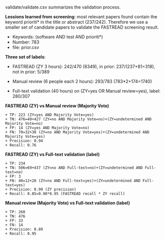 validate/validate.csv summarizes the validation process.

**Lessions learned from screening**: most relevant papers found contain the keyword prioriti* in the title or abstract (237/242). Therefore we use a smaller set of candidate papers to validate the FASTREAD screening result.
  + Keywords: (software AND test AND prioriti*)
  + Number: 783
  + file: prior.csv

**Three set of labels**:

 - FASTREAD (ZY 3 hours): 242/470 (8349), in prior: 237/(237+81=318), not in prior: 5/389

 - Manual review (6 people each 2 hours): 293/783 (783*2+174=1740)

 - Full-text validation (40 hours) on (ZY=yes OR Manual review=yes), label: 280/307

**FASTREAD (ZY) vs Manual review (Majority Vote)**

	+ TP: 223 (ZY=yes AND Majority Vote=yes)
	+ TN: 476=49+427 (ZY=no AND Majority Vote=no)+(ZY=undetermined AND Majority Vote=no)
	+ FP: 14 (ZY=yes AND Majority Vote=no)
	+ FN: 70=32+38 (ZY=no AND Majority Vote=yes)+(ZY=undetermined AND Majority Vote=yes)
	+ Precision: 0.94
	+ Recall: 0.76

**FASTREAD (ZY) vs Full-text validation (label)**

	+ TP: 234
	+ TN: 506=69+437 (ZY=no AND Full-text=no)+(ZY=undetermined AND Full-text=no)
	+ FP: 3
	+ FN: 40=12+28 (ZY=no AND Full-text=yes)+(ZY=undetermined AND Full-text=yes)
	+ Precision: 0.99 (ZY precision)
	+ Recall: 0.85=0.90*0.95 (FASTREAD recall * ZY recall)

**Manual review (Majority Vote) vs Full-text validation (label)**

	+ TP: 260
	+ TN: 476
	+ FP: 33
	+ FN: 14
	+ Precision: 0.89
	+ Recall: 0.95





